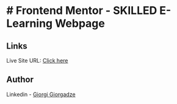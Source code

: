 <h1># Frontend Mentor - SKILLED E-Learning Webpage</h1>

<h2>Links</h2>
<p>Live Site URL: <a href="https://george199626.github.io/SKILLED-E-Learning-Webpage/">Click here</a></p>

<h2>Author</h2>
<p>Linkedin - <a href="https://www.linkedin.com/in/giorgi-giorgadze-b771901a6/">Giorgi Giorgadze</a></p>

